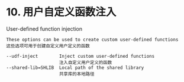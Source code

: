 # 10. 用户自定义函数注入

User-defined function injection

    These options can be used to create custom user-defined functions
    这些选项可用于创建自定义用户定义的函数
    
    --udf-inject        Inject custom user-defined functions
    					注入自定义用户定义的函数
    --shared-lib=SHLIB  Local path of the shared library
    					共享库的本地路径

